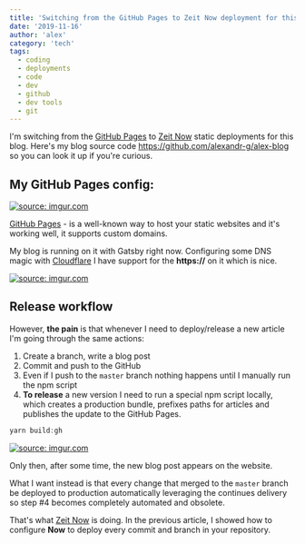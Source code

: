 ```yaml
---
title: 'Switching from the GitHub Pages to Zeit Now deployment for this blog'
date: '2019-11-16'
author: 'alex'
category: 'tech'
tags:
  - coding
  - deployments
  - code
  - dev
  - github
  - dev tools
  - git
---
```


I'm switching from the [GitHub Pages](https://pages.github.com/) to [Zeit Now](https://zeit.co/) static deployments for this blog. Here's my blog source code https://github.com/alexandr-g/alex-blog so you can look it up if you're curious.

## My GitHub Pages config:

<a href="https://imgur.com/17sWgT8"><img src="https://i.imgur.com/17sWgT8l.png" title="source: imgur.com" /></a>

[GitHub Pages](https://pages.github.com/) - is a well-known way to host your static websites and it's working well, it supports custom domains.

My blog is running on it with Gatsby right now. Configuring some DNS magic with [Cloudflare](https://www.cloudflare.com/) I have support for the **https://** on it which is nice.

<a href="https://imgur.com/AsQ1xcr"><img src="https://i.imgur.com/AsQ1xcrl.png" title="source: imgur.com" /></a>

## Release workflow

However, **the pain** is that whenever I need to deploy/release a new article I'm going through the same actions:

1. Create a branch, write a blog post
2. Commit and push to the GitHub
3. Even if I push to the `master` branch nothing happens until I manually run the npm script
4. **To release** a new version I need to run a special npm script locally, which creates a production bundle, prefixes paths for articles and publishes the update to the GitHub Pages.

```javascript
yarn build:gh
```

<a href="https://imgur.com/ZXUKTfA"><img src="https://i.imgur.com/ZXUKTfAl.png" title="source: imgur.com" /></a>

Only then, after some time, the new blog post appears on the website.

What I want instead is that every change that merged to the `master` branch be deployed to production automatically leveraging the continues delivery so step #4 becomes completely automated and obsolete.

That's what [Zeit Now](https://zeit.co/) is doing. In the previous article, I showed how to configure **Now** to deploy every commit and branch in your repository.
